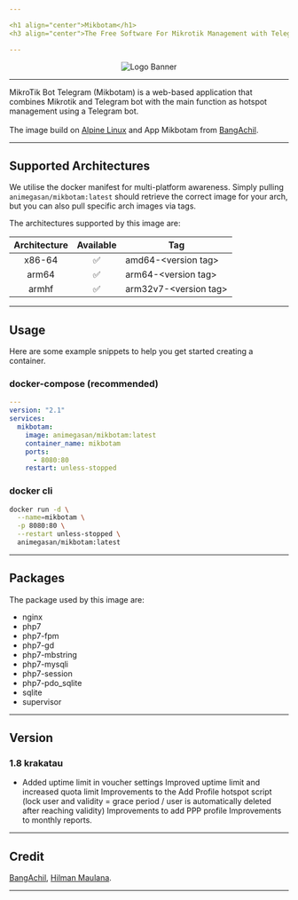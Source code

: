 ```yaml
---

<h1 align="center">Mikbotam</h1>
<h3 align="center">The Free Software For Mikrotik Management with Telegram bot</h3>

---
```


<p align="center">
<img alt="Logo Banner" src=""/>
</p>

---

MikroTik Bot Telegram (Mikbotam) is a web-based application that combines Mikrotik and Telegram bot with the main function as hotspot management using a Telegram bot.
<br>
<br>
The image build on <a href="http://www.alpinelinux.org" target="_blank">Alpine Linux</a> and App Mikbotam from <a href="https://github.com/mikbotam/Mikbotam" target="_blank">BangAchil</a>.

---

## Supported Architectures
We utilise the docker manifest for multi-platform awareness. Simply pulling ```animegasan/mikbotam:latest``` should retrieve the correct image for your arch, but you can also pull specific arch images via tags.

The architectures supported by this image are:

| Architecture | Available | Tag |
| :----: | :----: | ---- |
| x86-64 | ✅ | amd64-\<version tag\> |
| arm64 | ✅ | arm64-\<version tag\> |
| armhf	| ✅	| arm32v7-\<version tag\> |

---

## Usage
Here are some example snippets to help you get started creating a container.
### docker-compose (recommended)
```yaml
---
version: "2.1"
services:
  mikbotam:
    image: animegasan/mikbotam:latest
    container_name: mikbotam
    ports:
      - 8080:80
    restart: unless-stopped
```
### docker cli

```bash
docker run -d \
  --name=mikbotam \
  -p 8080:80 \
  --restart unless-stopped \
  animegasan/mikbotam:latest
```
---

## Packages
The package used by this image are:
- nginx
- php7
- php7-fpm
- php7-gd
- php7-mbstring
- php7-mysqli
- php7-session
- php7-pdo_sqlite
- sqlite
- supervisor

---

## Version
### 1.8 krakatau
- Added uptime limit in voucher settings Improved uptime limit and increased quota limit Improvements to the Add Profile hotspot script (lock user and validity = grace period / user is automatically deleted after reaching validity) Improvements to add PPP profile Improvements to monthly reports.

---

## Credit
[BangAchil](https://github.com/BangAchil), [Hilman Maulana](https://github.com/animegasan).

---
